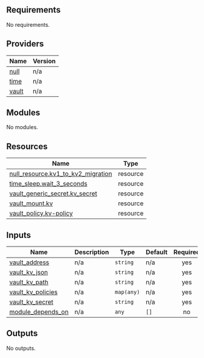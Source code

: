 ## Requirements

No requirements.

## Providers

| Name | Version |
|------|---------|
| <a name="provider_null"></a> [null](#provider\_null) | n/a |
| <a name="provider_time"></a> [time](#provider\_time) | n/a |
| <a name="provider_vault"></a> [vault](#provider\_vault) | n/a |

## Modules

No modules.

## Resources

| Name | Type |
|------|------|
| [null_resource.kv1_to_kv2_migration](https://registry.terraform.io/providers/hashicorp/null/latest/docs/resources/resource) | resource |
| [time_sleep.wait_3_seconds](https://registry.terraform.io/providers/hashicorp/time/latest/docs/resources/sleep) | resource |
| [vault_generic_secret.kv_secret](https://registry.terraform.io/providers/hashicorp/vault/latest/docs/resources/generic_secret) | resource |
| [vault_mount.kv](https://registry.terraform.io/providers/hashicorp/vault/latest/docs/resources/mount) | resource |
| [vault_policy.kv-policy](https://registry.terraform.io/providers/hashicorp/vault/latest/docs/resources/policy) | resource |

## Inputs

| Name | Description | Type | Default | Required |
|------|-------------|------|---------|:--------:|
| <a name="input_vault_address"></a> [vault\_address](#input\_vault\_address) | n/a | `string` | n/a | yes |
| <a name="input_vault_kv_json"></a> [vault\_kv\_json](#input\_vault\_kv\_json) | n/a | `string` | n/a | yes |
| <a name="input_vault_kv_path"></a> [vault\_kv\_path](#input\_vault\_kv\_path) | n/a | `string` | n/a | yes |
| <a name="input_vault_kv_policies"></a> [vault\_kv\_policies](#input\_vault\_kv\_policies) | n/a | `map(any)` | n/a | yes |
| <a name="input_vault_kv_secret"></a> [vault\_kv\_secret](#input\_vault\_kv\_secret) | n/a | `string` | n/a | yes |
| <a name="input_module_depends_on"></a> [module\_depends\_on](#input\_module\_depends\_on) | n/a | `any` | `[]` | no |

## Outputs

No outputs.
